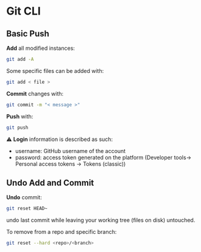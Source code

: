 # Git CLI



## Basic Push

**Add** all modified instances:
```bash
git add -A 
```

Some specific files can be added with:
```bash
git add < file >
```


**Commit** changes with:
```bash
git commit -m "< message >"
```

**Push** with:
```bash
git push
```

:warning: **Login** information is described as such:
 - username: GitHub username of the account
 - password: access token generated on the platform (Developer tools-> Personal access tokens -> Tokens (classic))


## Undo Add and Commit

**Undo** commit:
```bash
git reset HEAD~
```
undo last commit while leaving your working tree (files on disk) untouched.

To remove from a repo and specific branch:
```bash
git reset --hard <repo>/<branch>
```

